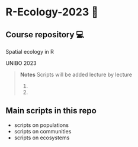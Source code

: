# R-Ecology-2023 👾
## Course repository 💻
Spatial ecology in R 

UNIBO 2023
> **Notes**
> Scripts will be added lecture by lecture
>
> 1.
>
> 2. 

## Main scripts in this repo
+ scripts on populations
+ scripts on communities
+ scripts on ecosystems
